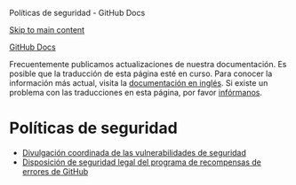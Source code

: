 Políticas de seguridad - GitHub Docs

[Skip to main content](#main-content)

[](/es)[GitHub Docs](/es)

Frecuentemente publicamos actualizaciones de nuestra documentación. Es posible que la traducción de esta página esté en curso. Para conocer la información más actual, visita la [documentación en inglés](/en). Si existe un problema con las traducciones en esta página, por favor [infórmanos](https://github.com/contact?form[subject]=translation%20issue%20on%20docs.github.com&form[comments]=).

Políticas de seguridad
==========

* [Divulgación coordinada de las vulnerabilidades de seguridad](/es/site-policy/security-policies/coordinated-disclosure-of-security-vulnerabilities)
* [Disposición de seguridad legal del programa de recompensas de errores de GitHub](/es/site-policy/security-policies/github-bug-bounty-program-legal-safe-harbor)
